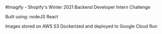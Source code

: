 #Imagify - Shopify's Winter 2021 Backend Developer Intern Challenge

Built using:
nodeJS
React

Images stored on AWS S3
Dockerized and deployed to Google Cloud Run
